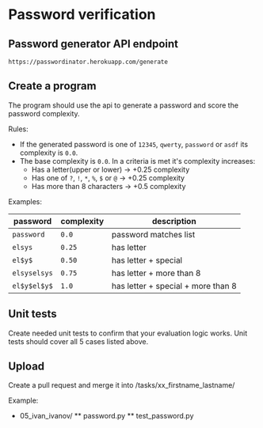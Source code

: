 
# Password verification


## Password generator API endpoint

```
https://passwordinator.herokuapp.com/generate
```


## Create a program

The program should use the api to generate a password and score the password complexity.

Rules:

* If the generated password is one of `12345`, `qwerty`, `password` or `asdf` its complexity is `0.0`.
* The base complexity is `0.0`. In a criteria is met it's complexity increases:
  * Has a letter(upper or lower) -> +0.25 complexity
  * Has one of `?`, `!`, `*`, `%`, `$` or `@`  -> +0.25 complexity
  * Has more than 8 characters -> +0.5 complexity

Examples:

|password|complexity|description|
|---|---|---|
|`password` | `0.0`| password matches list |
|`elsys` | `0.25`| has letter |
|`el$y$` | `0.50`| has letter + special |
|`elsyselsys` | `0.75`| has letter +  more than 8 |
|`el$y$el$y$` | `1.0`| has letter + special + more than 8 |

## Unit tests

Create needed unit tests to confirm that your evaluation logic works. Unit tests should cover all 5 cases listed above.

## Upload

Create a pull request and merge it into /tasks/xx_firstname_lastname/

Example: 
 *  05_ivan_ivanov/
    ** password.py
    ** test_password.py
